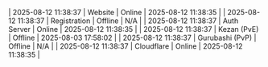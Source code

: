 | 2025-08-12 11:38:37 | Website | Online | 2025-08-12 11:38:35 |
| 2025-08-12 11:38:37 | Registration | Offline | N/A |
| 2025-08-12 11:38:37 | Auth Server | Online | 2025-08-12 11:38:35 |
| 2025-08-12 11:38:37 | Kezan (PvE) | Offline | 2025-08-03 17:58:02 |
| 2025-08-12 11:38:37 | Gurubashi (PvP) | Offline | N/A |
| 2025-08-12 11:38:37 | Cloudflare | Online | 2025-08-12 11:38:35 |
